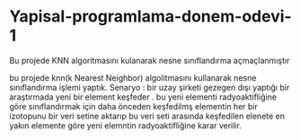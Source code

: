 # Yapisal-programlama-donem-odevi-1
Bu projede KNN algoritmasını kulanarak nesne sınıflandırma açmaçlanmıştır

bu projede knn(k Nearest Neighbor) algolitmasını kullanarak nesne sınıflandırma işlemi yaptık.
Senaryo : bir uzay şirketi gezegen dışı yaptığı bir araştırmada yeni bir element keşfeder .
bu yeni elementi  radyoaktifliğine göre sınıflandırmak için daha önceden keşfedilmş elementin her bir izotopunu bir veri setine aktarıp bu veri seti arasında keşfedilen elenete en yakın elemente göre yeni elemntin radyoaktifliğine karar verilir.
